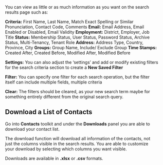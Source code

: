 You can view as little or as much information as you want on the search results page such as:

**Criteria:** First Name, Last Name, Match Exact Spelling or Similar Pronunciation, Contact Code, Comments
**Email:** Email Address, Email Enabled or Disabled, Email Validity
**Employment:** District, Employer, Job Title
**Status:** Membership Status, User Status, Password Status, Archive Status, Multi-Tenancy, Tenant Role
**Address:** Address Type, Country, Province, City
**Groups:** Group Name, Include/ Exclude Group
**Time Stamps:** Created After, Created Before, Modified After, Modified Before

**Settings:** You can also adjust the ‘settings’ and add or modify existing filters for the search criteria section to create a **New Saved Filter**

**Filter:** You can specify one filter for each search operation, but the filter itself can include multiple fields, multiple criteria

**Clear:** The filters should be cleared, as your new search term maybe for something entirely different from the original search query.

## Download a List of Contacts

Go into **Contacts** toolkit and under the **Downloads** panel you are able to download your contact list.

The download function will download all information of the contacts, not just the columns visible in the search results. You are able to customize your download by selecting which columns you want visible.

Downloads are available in **.xlsx** or **.csv** formats.